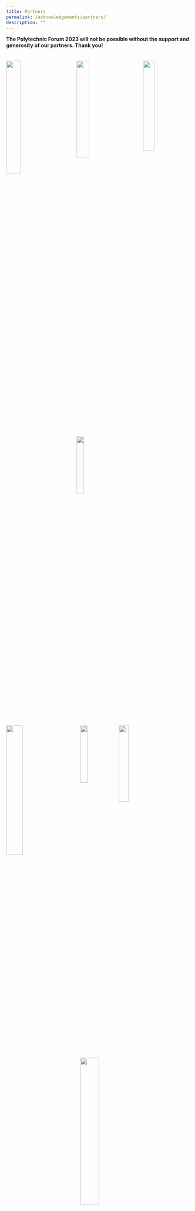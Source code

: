 ```yaml
---
title: Partners
permalink: /acknowledgements/partners/
description: ""
---
```

**The Polytechnic Forum 2023 will not be possible without the support and generosity of our partners. Thank you!**
<br>
<br>
<br>
<a href="https://cdl.com.sg/"><img style="float: left; width: 28%; margin-right: 10%; margin-bottom: 0.5em;" src="https://hosting.photobucket.com/images/i/tracyng81/CDL_Logo_1.jpg?width=320&amp;height=320&amp;fit=bounds"></a><a href="https://www.decathlon.sg/?gclid=Cj0KCQjwuNemBhCBARIsADp74QSFwfbQhXhWkVlndPsISmv5-WFjxwsiqdGzPESzqr_3i2TMzhDVtMYaAsHiEALw_wcB"><img style="float: left; width: 26%; margin-right: 10%; margin-bottom: 0.5em;" src="https://hosting.photobucket.com/images/i/tracyng81/Decathlon-Singapore-Logo.png?width=320&amp;height=320&amp;fit=bounds">
</a>
<a href="https://www.ediblegardencity.com/"><img style="float: left; width: 25%; margin-right: 1%; margin-bottom: 0.5em;" src="https://hosting.photobucket.com/images/i/tracyng81/EDIBLE_1.PNG?width=320&amp;height=320&amp;fit=bounds"></a>
<br>
<br>
<br>
<br>
<a href="https://www.electrolux.com.sg/?gclid=Cj0KCQjwuNemBhCBARIsADp74QQP8Zh-MrmN-3Z9OkCRKLY0-2aUtQIGfIxb6CWiTIMbWSWVSOF38GgaAovOEALw_wcB&amp;gclsrc=aw.ds"><img style="float: left; width: 20%; margin-right: 17%; margin-bottom: 0.5em;" src="https://hosting.photobucket.com/images/i/tracyng81/Chairman_-_Mock_Image.jpg?width=320&amp;height=320&amp;fit=bounds"></a><a href="https://www.hdb.gov.sg/cs/infoweb/homepage"><img style="float: left; width: 30%; margin-right: 10%; margin-bottom: 0.5em;" src="https://hosting.photobucket.com/images/i/tracyng81/HDB_Logo.png?width=320&amp;height=320&amp;fit=bounds">
</a>
<a href="https://www.lta.gov.sg/content/ltagov/en.html"><img style="float: left; width: 20%; margin-right: 1%; margin-bottom: 0.5em;" src="https://hosting.photobucket.com/images/i/tracyng81/Chairman_-_Mock_Image.jpg?width=320&amp;height=320&amp;fit=bounds"></a>
<br>
<br>
<br>
<br>
<a href="https://www.se.com/sg/en/"><img style="float: left; width: 23%; margin-right: 13%; margin-bottom: 0.5em;" src="https://hosting.photobucket.com/images/i/tracyng81/Schneider_Electric_Logo-01.png?width=320&amp;height=320&amp;fit=bounds"></a><a href="https://www.silosobeachresort.com/"><img style="float: left; width: 32%; margin-right: 8%; margin-bottom: 0.5em;" src="https://hosting.photobucket.com/images/i/tracyng81/SBR160908_Primary_Logo_hires.png?width=320&amp;height=320&amp;fit=bounds">
</a>
<a href="https://tindle.com/"><img style="float: left; width: 20%; margin-right: 1%; margin-bottom: 0.5em;" src="https://hosting.photobucket.com/images/i/tracyng81/Tindle_u1AxANM79tS55NhTuGS3q5.png?width=320&amp;height=320&amp;fit=bounds"></a>
<br>
<br>
<br>
<br>
<a href="https://www.uobgroup.com/uobgroup/index.page"><img style="float: left; width: 20%; margin-right: 22%; margin-bottom: 0.5em;" src="https://hosting.photobucket.com/images/i/tracyng81/Chairman_-_Mock_Image.jpg?width=320&amp;height=320&amp;fit=bounds"></a><a href="https://cloop.sg/"><img style="float: left; width: 20%; margin-right: 16%; margin-bottom: 0.5em;" src="https://hosting.photobucket.com/images/i/tracyng81/Cloop_1XKCUTS1FUKUsfHRB5gyTv.png?width=320&amp;height=320&amp;fit=bounds">
</a>
<a href="https://www.gardensbythebay.com.sg/"><img style="float: left; width: 14%; margin-right: 1%; margin-bottom: 0.5em;" src="https://hosting.photobucket.com/images/i/tracyng81/GB_Logo_4C.jpg?width=320&amp;height=320&amp;fit=bounds"></a>